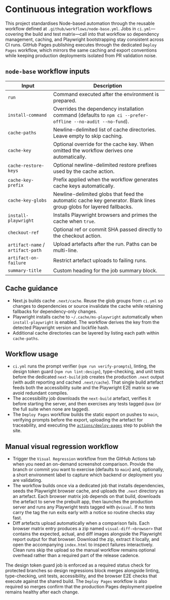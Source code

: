 # Continuous integration workflows

This project standardises Node-based automation through the reusable workflow defined at `.github/workflows/node-base.yml`. Jobs in `ci.yml`—covering the build and test matrix—call into that workflow so dependency management, caching, and Playwright bootstrapping stay consistent across CI runs. GitHub Pages publishing executes through the dedicated `Deploy Pages` workflow, which mirrors the same caching and export conventions while keeping production deployments isolated from PR validation noise.

## `node-base` workflow inputs

| Input | Description |
| --- | --- |
| `run` | Command executed after the environment is prepared. |
| `install-command` | Overrides the dependency installation command (defaults to `npm ci --prefer-offline --no-audit --no-fund`). |
| `cache-paths` | Newline-delimited list of cache directories. Leave empty to skip caching. |
| `cache-key` | Optional override for the cache key. When omitted the workflow derives one automatically. |
| `cache-restore-keys` | Optional newline-delimited restore prefixes used by the cache action. |
| `cache-key-prefix` | Prefix applied when the workflow generates cache keys automatically. |
| `cache-key-globs` | Newline-delimited globs that feed the automatic cache key generator. Blank lines group globs for layered fallbacks. |
| `install-playwright` | Installs Playwright browsers and primes the cache when `true`. |
| `checkout-ref` | Optional ref or commit SHA passed directly to the checkout action. |
| `artifact-name` / `artifact-path` | Upload artefacts after the run. Paths can be multi-line. |
| `artifact-on-failure` | Restrict artefact uploads to failing runs. |
| `summary-title` | Custom heading for the job summary block. |

## Cache guidance

- Next.js builds cache `.next/cache`. Reuse the glob groups from `ci.yml` so changes to dependencies or source invalidate the cache while retaining fallbacks for dependency-only changes.
- Playwright installs cache to `~/.cache/ms-playwright` automatically when `install-playwright` is enabled. The workflow derives the key from the detected Playwright version and lockfile hash.
- Additional cache directories can be layered by listing each path within `cache-paths`.

## Workflow usage

- `ci.yml` runs the prompt verifier (`npm run verify-prompts`), linting, the design token guard (`npm run lint:design`), type-checking, and unit tests before the dedicated `next-build` job creates the production `.next` output (with audit reporting and cached `.next/cache`). That single build artefact feeds both the accessibility suite and the Playwright E2E matrix so we avoid redundant compiles.
- The accessibility job downloads the `next-build` artefact, verifies it before starting the server, and then exercises any tests tagged `@axe` (or the full suite when none are tagged).
- The `Deploy Pages` workflow builds the static export on pushes to `main`, verifying prompts before the export, uploading the artefact for traceability, and executing the [`actions/deploy-pages`](https://github.com/actions/deploy-pages) step to publish the site.

## Manual visual regression workflow

- Trigger the `Visual Regression` workflow from the GitHub Actions tab when you need an on-demand screenshot comparison. Provide the branch or commit you want to exercise (defaults to `main`) and, optionally, a short environment label to capture which backend or deployment you are validating.
- The workflow builds once via a dedicated job that installs dependencies, seeds the Playwright browser cache, and uploads the `.next` directory as an artefact. Each browser matrix job depends on that build, downloads the artefact to serve the prebuilt app, then launches the production server and runs any Playwright tests tagged with `@visual`. If no tests carry the tag the run exits early with a notice so routine checks stay fast.
- Diff artefacts upload automatically when a comparison fails. Each browser matrix entry produces a zip named `visual-diff-<browser>` that contains the expected, actual, and diff images alongside the Playwright report output for that browser. Download the zip, extract it locally, and open the accompanying `index.html` to inspect failures interactively. Clean runs skip the upload so the manual workflow remains optional overhead rather than a required part of the release cadence.

The design token guard job is enforced as a required status check for protected branches so design regressions block merges alongside linting, type-checking, unit tests, accessibility, and the browser E2E checks that execute against the shared build. The `Deploy Pages` workflow is also required so merges confirm that the production Pages deployment pipeline remains healthy after each change.
